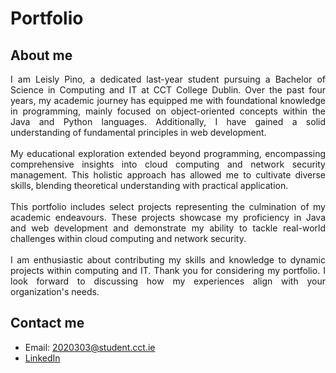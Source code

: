# Portfolio

## About me

<div align="justify">
I am Leisly Pino, a dedicated last-year student pursuing a Bachelor of Science in Computing and IT at CCT College Dublin. Over the past four years, my academic journey has equipped me with foundational knowledge in programming, mainly focused on object-oriented concepts within the Java and Python languages. Additionally, I have gained a solid understanding of fundamental principles in web development.<br><br>

<div align="justify">
My educational exploration extended beyond programming, encompassing comprehensive insights into cloud computing and network security management. This holistic approach has allowed me to cultivate diverse skills, blending theoretical understanding with practical application.<br><br>

<div align="justify">
This portfolio includes select projects representing the culmination of my academic endeavours. These projects showcase my proficiency in Java and web development and demonstrate my ability to tackle real-world challenges within cloud computing and network security.<br><br>

<div align="justify">
I am enthusiastic about contributing my skills and knowledge to dynamic projects within computing and IT. Thank you for considering my portfolio. I look forward to discussing how my experiences align with your organization's needs.

## Contact me

- Email: 2020303@student.cct.ie
- [LinkedIn](https://www.linkedin.com/in/lepidu/)
